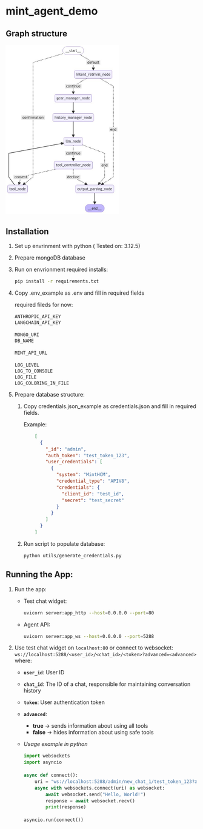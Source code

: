 # mint_agent_demo

## Graph structure
<img src="./graph_schema.png" alt="graph image" width="300"/>

## Installation

1. Set up envrinment with python ( Tested on: 3.12.5)

2. Prepare mongoDB database

3. Run on envrionment required installs:
    ```sh
    pip install -r requirements.txt
    ```
4. Copy .env_example as .env and fill in required fields

    required fileds for now:
    ```
    ANTHROPIC_API_KEY
    LANGCHAIN_API_KEY

    MONGO_URI
    DB_NAME

    MINT_API_URL

    LOG_LEVEL
    LOG_TO_CONSOLE
    LOG_FILE
    LOG_COLORING_IN_FILE
    ```

5. Prepare database structure:
    1. Copy credentials.json_example as credentials.json and fill in required fields.
    
        Example:
        ```json
            [
              {
                "_id": "admin",
                "auth_token": "test_token_123",
                "user_credentials": [
                  {
                    "system": "MintHCM",
                    "credential_type": "APIV8",
                    "credentials": {
                      "client_id": "test_id",
                      "secret": "test_secret"
                    }
                  }
                ]
              }
            ]
        ```
    2. Run script to populate database:
        ```sh
        python utils/generate_credentials.py
        ```

## Running the App:

1. Run the app: 
    * Test chat widget:
        ```sh
        uvicorn server:app_http --host=0.0.0.0 --port=80
        ```
    * Agent API:
        ```sh
        uvicorn server:app_ws --host=0.0.0.0 --port=5288
        ```

2. Use test chat widget on `localhost:80` or connect to websocket: `ws://localhost:5288/<user_id>/<chat_id>/<token>?advanced=<advanced>` where:
    * **`user_id`**: User ID
    * **`chat_id`**: The ID of a chat, responsible for maintaining conversation history
    * **`token`**: User authentication token
    * **`advanced`**:
        * **true** -> sends information about using all tools
        * **false** -> hides information about using safe tools
    
    * *Usage example in python*
        ```python
        import websockets
        import asyncio

        async def connect():
            uri = "ws://localhost:5288/admin/new_chat_1/test_token_123?advanced=false"
            async with websockets.connect(uri) as websocket:
                await websocket.send("Hello, World!")
                response = await websocket.recv()
                print(response)

        asyncio.run(connect())
        ```